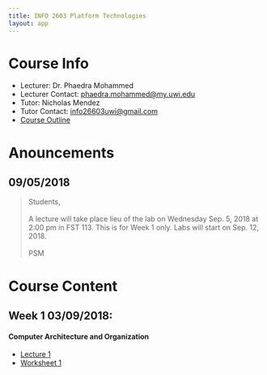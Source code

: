 ```yaml
---
title: INFO 2603 Platform Technologies
layout: app
---
```


# Course Info
- Lecturer: Dr. Phaedra Mohammed
- Lecturer Contact: phaedra.mohammed@my.uwi.edu
- Tutor: Nicholas Mendez
- Tutor Contact: info26603uwi@gmail.com
- [Course Outline](files/outline.pdf)


# Anouncements

## 09/05/2018

>Students, <br><br>
>A lecture will take place lieu of the lab on Wednesday Sep. 5, 2018 at 2:00 pm in FST 113.
This is for Week 1 only. Labs will start on Sep. 12, 2018. <br><br>
>PSM

# Course Content

##  Week 1 03/09/2018:
#### Computer Architecture and Organization

- [Lecture 1](files/lecture1.pdf)
- [Worksheet 1](files/WS1.pdf)
